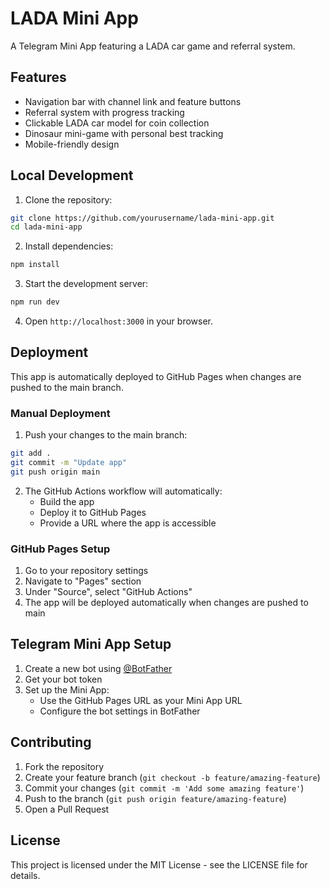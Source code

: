 # LADA Mini App

A Telegram Mini App featuring a LADA car game and referral system.

## Features

- Navigation bar with channel link and feature buttons
- Referral system with progress tracking
- Clickable LADA car model for coin collection
- Dinosaur mini-game with personal best tracking
- Mobile-friendly design

## Local Development

1. Clone the repository:
```bash
git clone https://github.com/yourusername/lada-mini-app.git
cd lada-mini-app
```

2. Install dependencies:
```bash
npm install
```

3. Start the development server:
```bash
npm run dev
```

4. Open `http://localhost:3000` in your browser.

## Deployment

This app is automatically deployed to GitHub Pages when changes are pushed to the main branch.

### Manual Deployment

1. Push your changes to the main branch:
```bash
git add .
git commit -m "Update app"
git push origin main
```

2. The GitHub Actions workflow will automatically:
   - Build the app
   - Deploy it to GitHub Pages
   - Provide a URL where the app is accessible

### GitHub Pages Setup

1. Go to your repository settings
2. Navigate to "Pages" section
3. Under "Source", select "GitHub Actions"
4. The app will be deployed automatically when changes are pushed to main

## Telegram Mini App Setup

1. Create a new bot using [@BotFather](https://t.me/botfather)
2. Get your bot token
3. Set up the Mini App:
   - Use the GitHub Pages URL as your Mini App URL
   - Configure the bot settings in BotFather

## Contributing

1. Fork the repository
2. Create your feature branch (`git checkout -b feature/amazing-feature`)
3. Commit your changes (`git commit -m 'Add some amazing feature'`)
4. Push to the branch (`git push origin feature/amazing-feature`)
5. Open a Pull Request

## License

This project is licensed under the MIT License - see the LICENSE file for details. 